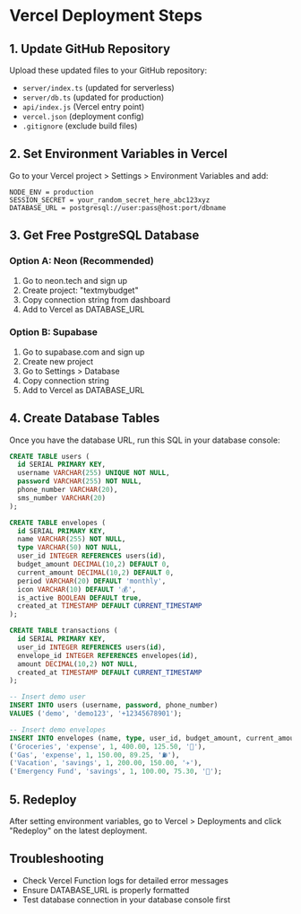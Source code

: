 # Vercel Deployment Steps

## 1. Update GitHub Repository

Upload these updated files to your GitHub repository:
- `server/index.ts` (updated for serverless)
- `server/db.ts` (updated for production)
- `api/index.js` (Vercel entry point)
- `vercel.json` (deployment config)
- `.gitignore` (exclude build files)

## 2. Set Environment Variables in Vercel

Go to your Vercel project > Settings > Environment Variables and add:

```
NODE_ENV = production
SESSION_SECRET = your_random_secret_here_abc123xyz
DATABASE_URL = postgresql://user:pass@host:port/dbname
```

## 3. Get Free PostgreSQL Database

### Option A: Neon (Recommended)
1. Go to neon.tech and sign up
2. Create project: "textmybudget"
3. Copy connection string from dashboard
4. Add to Vercel as DATABASE_URL

### Option B: Supabase
1. Go to supabase.com and sign up
2. Create new project
3. Go to Settings > Database
4. Copy connection string
5. Add to Vercel as DATABASE_URL

## 4. Create Database Tables

Once you have the database URL, run this SQL in your database console:

```sql
CREATE TABLE users (
  id SERIAL PRIMARY KEY,
  username VARCHAR(255) UNIQUE NOT NULL,
  password VARCHAR(255) NOT NULL,
  phone_number VARCHAR(20),
  sms_number VARCHAR(20)
);

CREATE TABLE envelopes (
  id SERIAL PRIMARY KEY,
  name VARCHAR(255) NOT NULL,
  type VARCHAR(50) NOT NULL,
  user_id INTEGER REFERENCES users(id),
  budget_amount DECIMAL(10,2) DEFAULT 0,
  current_amount DECIMAL(10,2) DEFAULT 0,
  period VARCHAR(20) DEFAULT 'monthly',
  icon VARCHAR(10) DEFAULT '💰',
  is_active BOOLEAN DEFAULT true,
  created_at TIMESTAMP DEFAULT CURRENT_TIMESTAMP
);

CREATE TABLE transactions (
  id SERIAL PRIMARY KEY,
  user_id INTEGER REFERENCES users(id),
  envelope_id INTEGER REFERENCES envelopes(id),
  amount DECIMAL(10,2) NOT NULL,
  created_at TIMESTAMP DEFAULT CURRENT_TIMESTAMP
);

-- Insert demo user
INSERT INTO users (username, password, phone_number) 
VALUES ('demo', 'demo123', '+12345678901');

-- Insert demo envelopes
INSERT INTO envelopes (name, type, user_id, budget_amount, current_amount, icon) VALUES
('Groceries', 'expense', 1, 400.00, 125.50, '🛒'),
('Gas', 'expense', 1, 150.00, 89.25, '⛽'),
('Vacation', 'savings', 1, 200.00, 150.00, '✈️'),
('Emergency Fund', 'savings', 1, 100.00, 75.30, '🚨');
```

## 5. Redeploy

After setting environment variables, go to Vercel > Deployments and click "Redeploy" on the latest deployment.

## Troubleshooting

- Check Vercel Function logs for detailed error messages
- Ensure DATABASE_URL is properly formatted
- Test database connection in your database console first